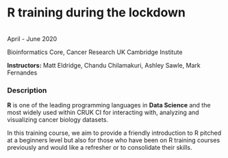 R training during the lockdown
================

<br/> April - June 2020

Bioinformatics Core, Cancer Research UK Cambridge Institute

**Instructors:** Matt Eldridge, Chandu Chilamakuri, Ashley Sawle, Mark Fernandes <br/>

### Description

**R** is one of the leading programming languages in **Data Science** and the most widely used within CRUK CI for interacting with, analyzing and visualizing cancer biology datasets.

In this training course, we aim to provide a friendly introduction to R pitched at a beginners level but also for those who have been on R training courses previously and would like a refresher or to consolidate their skills.
